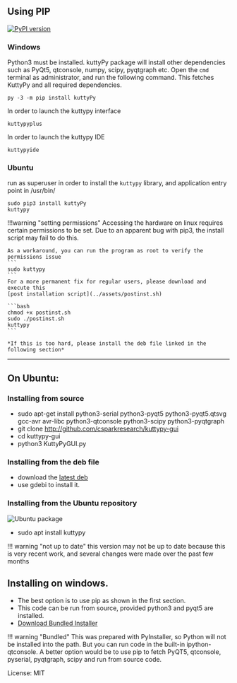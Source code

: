 
## Using PIP 
[![PyPI version](https://badge.fury.io/py/kuttyPy.svg)](https://badge.fury.io/py/kuttyPy)
### Windows

Python3 must be installed. kuttyPy package will install other dependencies such as PyQt5, qtconsole, numpy, scipy, pyqtgraph etc.
Open the `cmd` terminal as administrator, and run the following command. This fetches KuttyPy and all required dependencies.

```
py -3 -m pip install kuttyPy
```

In order to launch the kuttypy interface

```shell
kuttypyplus
```

In order to launch the kuttypy IDE

```shell
kuttypyide
```

### Ubuntu

run as superuser in order to install the `kuttypy` library, and application entry point in /usr/bin/
```
sudo pip3 install kuttyPy
kuttypy
```

!!!warning "setting permissions"
	Accessing the hardware on linux requires certain permissions to be set.
	Due to an apparent bug with pip3, the install script may fail to do this.

	As a workaround, you can run the program as root to verify the permissions issue
	```
	sudo kuttypy
	```
	For a more permanent fix for regular users, please download and execute this
	[post installation script](../assets/postinst.sh)
	
	```bash
	chmod +x postinst.sh
	sudo ./postinst.sh
	kuttypy
	```

	*If this is too hard, please install the deb file linked in the following section*

---

## On Ubuntu:
### Installing from source

+ sudo apt-get install python3-serial python3-pyqt5 python3-pyqt5.qtsvg gcc-avr avr-libc python3-qtconsole python3-scipy python3-pyqtgraph
+ git clone http://github.com/csparkresearch/kuttypy-gui
+ cd kuttypy-gui
+ python3 KuttyPyGUI.py

### Installing from the deb file
+ download the [latest deb](https://csparkresearch.in/kuttypyplus)
+ use gdebi to install it.

### Installing from the Ubuntu repository
![Ubuntu package](https://img.shields.io/ubuntu/v/kuttypy?color=darkgreen&style=plastic)

+ sudo apt install kuttypy

!!! warning "not up to date"
	this version may not be up to date because this is very recent work, and several changes were made over the past few months

## Installing on windows.

+ The best option is to use pip as shown in the first section.
+ This code can be run from source, provided python3 and pyqt5 are installed.
+ [Download Bundled Installer](https://drive.google.com/uc?export=download&id=1giJuDNIql8X5oaIcOLFACXD05-hmkBAy)

!!! warning "Bundled"
	This was prepared with PyInstaller, so Python will not be installed into the path. But you can run code
	in the built-in ipython-qtconsole. A better option would be to use pip to fetch PyQT5, qtconsole, pyserial, pyqtgraph, scipy and run from source code.


License: MIT
